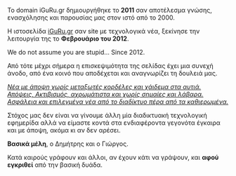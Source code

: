<!-- wp:paragraph -->
<p>Το domain iGuRu.gr δημιουργήθηκε το <strong>2011</strong> σαν αποτέλεσμα γνώσης, ενασχόλησης και παρουσίας μας στον ιστό από το 2000.</p>
<!-- /wp:paragraph -->

<!-- wp:paragraph -->
<p>Η ιστοσελίδα <a href="https://iguru.gr">iGuRu.gr</a> σαν site με τεχνολογικά νέα, ξεκίνησε την λειτουργία της το <strong>Φεβρουάριο του 2012</strong>.</p>
<p>We do not assume you are stupid... Since 2012.</p>
<!-- /wp:paragraph -->

<!-- wp:paragraph -->
<p>Από τότε μέχρι σήμερα η επισκεψιμότητα της σελίδας έχει μια συνεχή άνοδο, από ένα κοινό που αποδέχεται και αναγνωρίζει τη δουλειά μας.</p>
<!-- /wp:paragraph -->

<!-- wp:paragraph -->
<p><span style="text-decoration: underline;"><em>Νέα με άποψη χωρίς μεταξωτές κορδέλες και χάιδεμα στα αυτιά. Απόψεις, Ακτιβισμός, αχρωμάτιστα και χωρίς σημαίες και λάβαρα. Ασφάλεια και επιλεγμένα νέα από το διαδίκτυο πέρα από τα καθιερωμένα.</em></span></p>
<!-- /wp:paragraph -->

<!-- wp:paragraph -->
<p>Στόχος μας δεν είναι να γίνουμε άλλη μία διαδικτυακή τεχνολογική εφημερίδα αλλά να είμαστε κοντά στα ενδιαφέροντα γεγονότα έγκαιρα και με άποψη, ακόμα κι αν δεν αρέσει.</p>
<!-- /wp:paragraph -->

<!-- wp:paragraph -->
<p><strong>Βασικά μέλη</strong>, ο Δημήτρης και ο Γιώργος.</p>
<!-- /wp:paragraph -->

<!-- wp:paragraph -->
<p>Κατά καιρούς γράφουν και άλλοι, αν έχουν κάτι να γράψουν, και <strong>αφού εγκριθεί</strong> από την βασική δυάδα.</p>
<!-- /wp:paragraph -->
